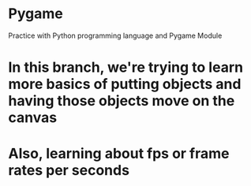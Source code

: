 # Pygame
Practice with Python programming language and Pygame Module

# In this branch, we're trying to learn more basics of putting objects and having those objects move on the canvas
# Also, learning about fps or frame rates per seconds
